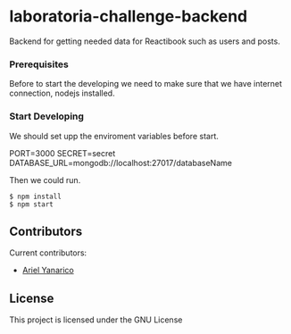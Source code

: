 # laboratoria-challenge-backend

Backend for getting needed data for Reactibook such as users and posts.

### Prerequisites

Before to start the developing we need to make sure that we have internet connection, nodejs installed.

### Start Developing

We should set upp the enviroment variables before start.

PORT=3000
SECRET=secret
DATABASE_URL=mongodb://localhost:27017/databaseName

Then we could run.

```
$ npm install
$ npm start
```

## Contributors

Current contributors:

 * [Ariel Yanarico](https://github.com/ArielYanarico)

## License

This project is licensed under the GNU License
